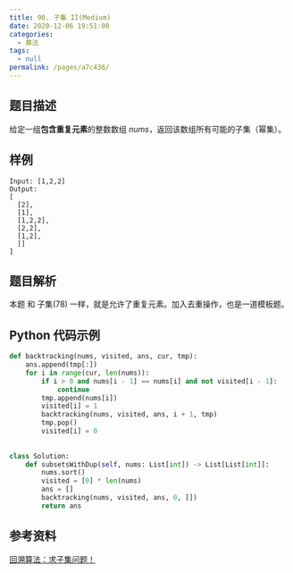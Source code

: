 ```yaml
---
title: 90. 子集 II(Medium)
date: 2020-12-06 19:51:00
categories: 
  - 算法
tags: 
  - null
permalink: /pages/a7c436/
---
```


## 题目描述

给定一组**包含重复元素**的整数数组 *nums*，返回该数组所有可能的子集（幂集）。

## 样例

```
Input: [1,2,2]
Output:
[
  [2],
  [1],
  [1,2,2],
  [2,2],
  [1,2],
  []
]
```

## 题目解析

本题 和 子集(78) 一样，就是允许了重复元素。加入去重操作，也是一道模板题。

## Python 代码示例

```python
def backtracking(nums, visited, ans, cur, tmp):
    ans.append(tmp[:])
    for i in range(cur, len(nums)):
        if i > 0 and nums[i - 1] == nums[i] and not visited[i - 1]:
            continue
        tmp.append(nums[i])
        visited[i] = 1
        backtracking(nums, visited, ans, i + 1, tmp)
        tmp.pop()
        visited[i] = 0
    
    
class Solution:
    def subsetsWithDup(self, nums: List[int]) -> List[List[int]]:
        nums.sort()
        visited = [0] * len(nums)
        ans = []
        backtracking(nums, visited, ans, 0, [])
        return ans 
```

## 参考资料

[回溯算法：求子集问题！](https://mp.weixin.qq.com/s?__biz=MzUxNjY5NTYxNA==&mid=2247485402&idx=1&sn=6963af3e2aa8d58e41b71d73d53ea8f6&scene=21#wechat_redirect)



